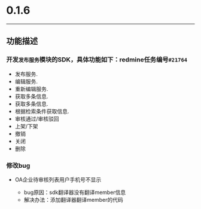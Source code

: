 # 0.1.6

---

## 功能描述

### 开发`发布服务`模块的SDK，具体功能如下：redmine任务编号`#21764`
 
* 发布服务.
* 编辑服务.
* 重新编辑服务.
* 获取多条信息. 
* 获取多条信息. 
* 根据检索条件获取信息. 
* 审核通过/审核驳回
* 上架/下架
* 撤销
* 关闭
* 删除

### 修改bug

* OA企业待审核列表用户手机号不显示

	* bug原因：sdk翻译器没有翻译member信息
	* 解决办法：添加翻译器翻译member的代码